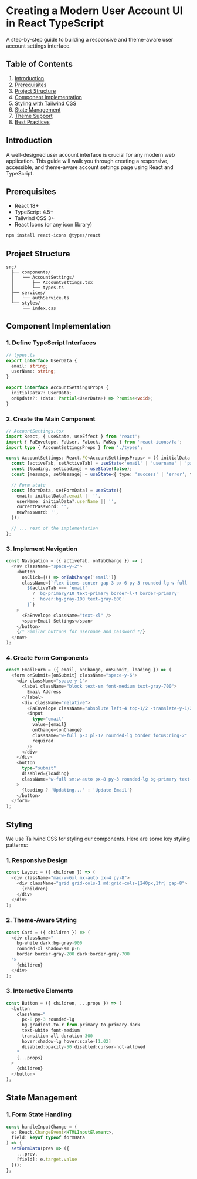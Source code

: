 # Creating a Modern User Account UI in React TypeScript

A step-by-step guide to building a responsive and theme-aware user account settings interface.

## Table of Contents
1. [Introduction](#introduction)
2. [Prerequisites](#prerequisites)
3. [Project Structure](#project-structure)
4. [Component Implementation](#component-implementation)
5. [Styling with Tailwind CSS](#styling)
6. [State Management](#state-management)
7. [Theme Support](#theme-support)
8. [Best Practices](#best-practices)

## Introduction

A well-designed user account interface is crucial for any modern web application. This guide will walk you through creating a responsive, accessible, and theme-aware account settings page using React and TypeScript.

## Prerequisites

- React 18+
- TypeScript 4.5+
- Tailwind CSS 3+
- React Icons (or any icon library)

```bash
npm install react-icons @types/react
```

## Project Structure

```plaintext
src/
  ├── components/
  │   └── AccountSettings/
  │       ├── AccountSettings.tsx
  │       └── types.ts
  ├── services/
  │   └── authService.ts
  └── styles/
      └── index.css
```

## Component Implementation

### 1. Define TypeScript Interfaces

```typescript
// types.ts
export interface UserData {
  email: string;
  userName: string;
}

export interface AccountSettingsProps {
  initialData?: UserData;
  onUpdate?: (data: Partial<UserData>) => Promise<void>;
}
```

### 2. Create the Main Component

```typescript
// AccountSettings.tsx
import React, { useState, useEffect } from 'react';
import { FaEnvelope, FaUser, FaLock, FaKey } from 'react-icons/fa';
import type { AccountSettingsProps } from './types';

const AccountSettings: React.FC<AccountSettingsProps> = ({ initialData, onUpdate }) => {
  const [activeTab, setActiveTab] = useState<'email' | 'username' | 'password'>('email');
  const [loading, setLoading] = useState(false);
  const [message, setMessage] = useState<{ type: 'success' | 'error'; text: string } | null>(null);

  // Form state
  const [formData, setFormData] = useState({
    email: initialData?.email || '',
    userName: initialData?.userName || '',
    currentPassword: '',
    newPassword: '',
  });

  // ... rest of the implementation
};
```

### 3. Implement Navigation

```typescript
const Navigation = ({ activeTab, onTabChange }) => (
  <nav className="space-y-2">
    <button 
      onClick={() => onTabChange('email')} 
      className={`flex items-center gap-3 px-6 py-3 rounded-lg w-full
        ${activeTab === 'email' 
          ? 'bg-primary/10 text-primary border-l-4 border-primary' 
          : 'hover:bg-gray-100 text-gray-600'
        }`}
    >
      <FaEnvelope className="text-xl" />
      <span>Email Settings</span>
    </button>
    {/* Similar buttons for username and password */}
  </nav>
);
```

### 4. Create Form Components

```typescript
const EmailForm = ({ email, onChange, onSubmit, loading }) => (
  <form onSubmit={onSubmit} className="space-y-6">
    <div className="space-y-1">
      <label className="block text-sm font-medium text-gray-700">
        Email Address
      </label>
      <div className="relative">
        <FaEnvelope className="absolute left-4 top-1/2 -translate-y-1/2 text-gray-400" />
        <input
          type="email"
          value={email}
          onChange={onChange}
          className="w-full p-3 pl-12 rounded-lg border focus:ring-2"
          required
        />
      </div>
    </div>
    <button 
      type="submit" 
      disabled={loading}
      className="w-full sm:w-auto px-8 py-3 rounded-lg bg-primary text-white"
    >
      {loading ? 'Updating...' : 'Update Email'}
    </button>
  </form>
);
```

## Styling

We use Tailwind CSS for styling our components. Here are some key styling patterns:

### 1. Responsive Design

```typescript
const Layout = ({ children }) => (
  <div className="max-w-6xl mx-auto px-4 py-8">
    <div className="grid grid-cols-1 md:grid-cols-[240px,1fr] gap-8">
      {children}
    </div>
  </div>
);
```

### 2. Theme-Aware Styling

```typescript
const Card = ({ children }) => (
  <div className="
    bg-white dark:bg-gray-900 
    rounded-xl shadow-sm p-6 
    border border-gray-200 dark:border-gray-700
  ">
    {children}
  </div>
);
```

### 3. Interactive Elements

```typescript
const Button = ({ children, ...props }) => (
  <button 
    className="
      px-8 py-3 rounded-lg
      bg-gradient-to-r from-primary to-primary-dark
      text-white font-medium
      transition-all duration-300
      hover:shadow-lg hover:scale-[1.02]
      disabled:opacity-50 disabled:cursor-not-allowed
    "
    {...props}
  >
    {children}
  </button>
);
```

## State Management

### 1. Form State Handling

```typescript
const handleInputChange = (
  e: React.ChangeEvent<HTMLInputElement>,
  field: keyof typeof formData
) => {
  setFormData(prev => ({
    ...prev,
    [field]: e.target.value
  }));
};
```
